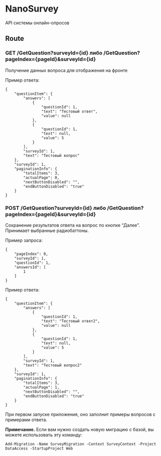 # NanoSurvey
API системы онлайн-опросов

## Route
### GET /GetQuestion?surveyId=\{id\} либо /GetQuestion?pageIndex=\{pageId\}&surveyId=\{id\}
Получение данных вопроса для отображения на фронте

Пример ответа:
```
{
    "questionItem": {
        "answers": [
            {
                "questionId": 1,
                "text": "Тестовый ответ",
                "value": null
            },
            {
                "questionId": 1,
                "text": null,
                "value": 5
            }
        ],
        "surveyId": 1,
        "text": "Тестовый вопрос"
    },
    "surveyId": 1,
    "paginationInfo": {
        "totalItems": 3,
        "actualPage": 0,
        "nextButtonDisabled": "",
        "endButtonDisabled": "true"
    }
}
```

### POST /GetQuestion?surveyId=\{id\} либо /GetQuestion?pageIndex=\{pageId\}&surveyId=\{id\}

Сохранение результатов ответа на вопрос по кнопке “Далее”. Принимает выбранные радиобаттоны.

Пример запроса:
```
{
    "pageIndex": 0,
    "surveyId": 1,
    "questionId": 1,
    "answersId": [
        1
    ]
}
```

Пример ответа:
```
{
    "questionItem": {
        "answers": [
            {
                "questionId": 1,
                "text": "Тестовый ответ2",
                "value": null
            },
            {
                "questionId": 1,
                "text": null,
                "value": 5
            }
        ],
        "surveyId": 1,
        "text": "Тестовый вопрос2"
    },
    "surveyId": 1,
    "paginationInfo": {
        "totalItems": 3,
        "actualPage": 1,
        "nextButtonDisabled": "",
        "endButtonDisabled": "true"
    }
}
```

При первом запуске приложения, оно заполнит примеры вопросов с примерами ответа.

**Примечание.** Если вам нужно создать новую миграцию с базой, вы можете использовать эту команду:

```
Add-Migration -Name SurveyMigration -Context SurveyContext -Project DataAccess -StartupProject Web
```
